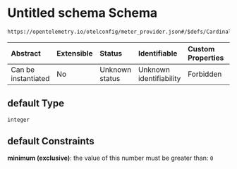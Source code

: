 # Untitled schema Schema

```txt
https://opentelemetry.io/otelconfig/meter_provider.json#/$defs/CardinalityLimits/properties/default
```



| Abstract            | Extensible | Status         | Identifiable            | Custom Properties | Additional Properties | Access Restrictions | Defined In                                                                     |
| :------------------ | :--------- | :------------- | :---------------------- | :---------------- | :-------------------- | :------------------ | :----------------------------------------------------------------------------- |
| Can be instantiated | No         | Unknown status | Unknown identifiability | Forbidden         | Allowed               | none                | [meter\_provider.json\*](../schema/meter_provider.json "open original schema") |

## default Type

`integer`

## default Constraints

**minimum (exclusive)**: the value of this number must be greater than: `0`
